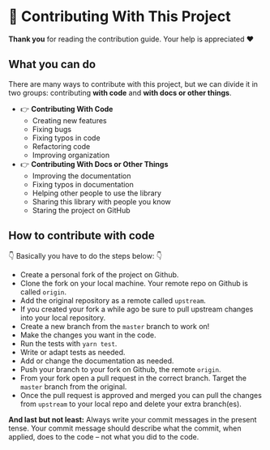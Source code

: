 # :handshake: Contributing With This Project

**Thank you** for reading the contribution guide. Your help is appreciated :heart:

## What you can do

There are many ways to contribute with this project, but we can divide it in two groups: contributing **with code** and **with docs or other things**.

- :point_right: **Contributing With Code**
  - Creating new features
  - Fixing bugs
  - Fixing typos in code
  - Refactoring code
  - Improving organization
- :point_right: **Contributing With Docs or Other Things**
  - Improving the documentation
  - Fixing typos in documentation
  - Helping other people to use the library
  - Sharing this library with people you know
  - Staring the project on GitHub

## How to contribute with code

:point_down: Basically you have to do the steps below: :point_down:

- Create a personal fork of the project on Github.
- Clone the fork on your local machine. Your remote repo on Github is called `origin`.
- Add the original repository as a remote called `upstream`.
- If you created your fork a while ago be sure to pull upstream changes into your local repository.
- Create a new branch from the `master` branch to work on!
- Make the changes you want in the code.
- Run the tests with `yarn test`.
- Write or adapt tests as needed.
- Add or change the documentation as needed.
- Push your branch to your fork on Github, the remote `origin`.
- From your fork open a pull request in the correct branch. Target the `master` branch from the original.
- Once the pull request is approved and merged you can pull the changes from `upstream` to your local repo and delete your extra branch(es).

**And last but not least:** Always write your commit messages in the present tense. Your commit message should describe what the commit, when applied, does to the code – not what you did to the code.
